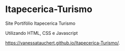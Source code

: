 # Itapecerica-Turismo

Site Portifólio Itapecerica Turismo 

Utilizando HTML, CSS e Javascript 

https://vanessatauchert.github.io/Itapecerica-Turismo/. 

